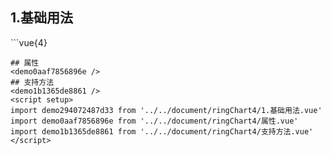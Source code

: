 ## 1.基础用法
<demo294072487d33 />
```vue{4}
<template>
    <ring-chart-4 ref="chartRef" v-bind="chartOption"></ring-chart-4>
</template>

<script setup>
import { ref, onMounted } from 'vue';

const chartRef = ref();

const seriesData = [
    { value: 1048, name: '正常' },
    { value: 735, name: '故障' },
    { value: 580, name: '告警' },
    { value: 484, name: '离线' }
];
// 组合配置项
const chartOption = {
    seriesData
};

onMounted(() => chartRef.value.renderChart());
</script>
<style lang="scss" scoped>
.zrx-chart {
    height: 664px;
    background-color: rgb(3, 43, 68);
}
</style>
```
## 属性
<demo0aaf7856896e />
## 支持方法
<demo1b1365de8861 />
<script setup>
import demo294072487d33 from '../../document/ringChart4/1.基础用法.vue'
import demo0aaf7856896e from '../../document/ringChart4/属性.vue'
import demo1b1365de8861 from '../../document/ringChart4/支持方法.vue'
</script>